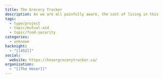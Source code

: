 ```yaml
---
title: The Grocery Tracker
description: As we are all painfully aware, the cost of living in this country has increased. As a result, stories focused on the necessities of life (food, shelter, health) have become even more important. That's why we're so proud to present the live beta of The Hoser's Grocery Tracking Project. With this dashboard, you'll be able to find the cheapest grocery stores in the city. As we work towards that goal, we thought we'd provide you with the data we are tracking from grocery stores across the city.
tags:
  - type/project
  - topic/mutual-aid
  - topic/food-security
categories:
  - unknown
hacknight:
  - "[[452]]"
social:
  website: https://hosergrocerytracker.ca/
organization:
  - "[[The Hoser]]"
---
```

